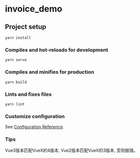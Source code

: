 <!--
 * @Author: Nxf
 * @Date: 2022-04-05 00:23:56
 * @LastEditors: Nxf
 * @LastEditTime: 2022-04-06 21:58:59
 * @Descripttion: 
-->
# invoice_demo

## Project setup
```
yarn install
```

### Compiles and hot-reloads for development
```
yarn serve
```

### Compiles and minifies for production
```
yarn build
```

### Lints and fixes files
```
yarn lint
```

### Customize configuration
See [Configuration Reference](https://cli.vuejs.org/config/).


### Tips
Vue3版本匹配VueX的4版本,
Vue2版本匹配VueX的3版本,
否则报错。
```